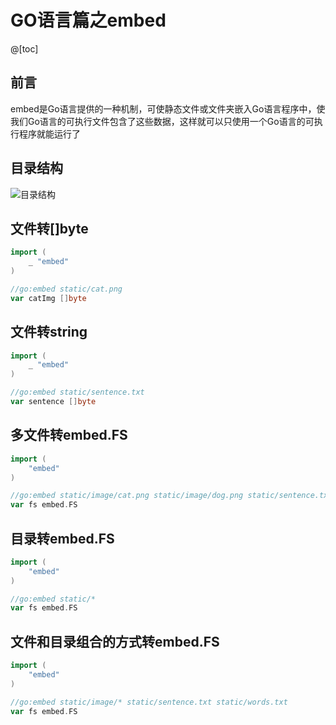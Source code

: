 # GO语言篇之embed

@[toc]

## 前言
embed是Go语言提供的一种机制，可使静态文件或文件夹嵌入Go语言程序中，使我们Go语言的可执行文件包含了这些数据，这样就可以只使用一个Go语言的可执行程序就能运行了

## 目录结构
![目录结构](https://img-blog.csdnimg.cn/bbde2b41344c4ff5b2da9d093131a905.png#pic_center)

## 文件转[]byte
```go
import (
	_ "embed"
)

//go:embed static/cat.png
var catImg []byte
```

## 文件转string
```go
import (
	_ "embed"
)

//go:embed static/sentence.txt
var sentence []byte
```

## 多文件转embed.FS
```go
import (
    "embed"
)

//go:embed static/image/cat.png static/image/dog.png static/sentence.txt static/dog.png
var fs embed.FS
```

## 目录转embed.FS
```go
import (
    "embed"
)

//go:embed static/*
var fs embed.FS
```

## 文件和目录组合的方式转embed.FS
```go
import (
    "embed"
)

//go:embed static/image/* static/sentence.txt static/words.txt
var fs embed.FS
```